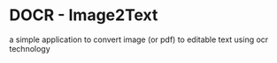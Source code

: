 # DOCR - Image2Text

a simple application to convert image (or pdf) to editable text using ocr technology
